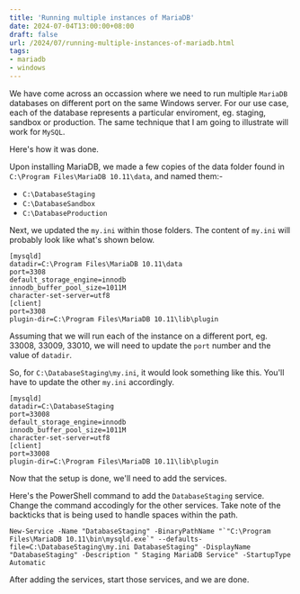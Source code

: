 ```yaml
---
title: 'Running multiple instances of MariaDB'
date: 2024-07-04T13:00:00+08:00
draft: false
url: /2024/07/running-multiple-instances-of-mariadb.html
tags:
- mariadb
- windows
---
```


We have come across an occassion where we need to run multiple `MariaDB` databases on different port on the same Windows server. For our use case, each of the database represents a particular enviroment, eg. staging, sandbox or production. The same technique that I am going to illustrate will work for `MySQL`.

Here's how it was done.

Upon installing MariaDB, we made a few copies of the data folder found in `C:\Program Files\MariaDB 10.11\data`, and named them:-

* `C:\DatabaseStaging`
* `C:\DatabaseSandbox`
* `C:\DatabaseProduction`

Next, we updated the `my.ini` within those folders. The content of `my.ini` will probably look like what's shown below.

```
[mysqld]
datadir=C:\Program Files\MariaDB 10.11\data
port=3308
default_storage_engine=innodb
innodb_buffer_pool_size=1011M
character-set-server=utf8
[client]
port=3308
plugin-dir=C:\Program Files\MariaDB 10.11\lib\plugin
```

Assuming that we will run each of the instance on a different port, eg. 33008, 33009, 33010, we will need to update the `port` number and the value of `datadir`.

So, for `C:\DatabaseStaging\my.ini`, it would look something like this. You'll have to update the other `my.ini` accordingly.

```
[mysqld]
datadir=C:\DatabaseStaging
port=33008
default_storage_engine=innodb
innodb_buffer_pool_size=1011M
character-set-server=utf8
[client]
port=33008
plugin-dir=C:\Program Files\MariaDB 10.11\lib\plugin
```

Now that the setup is done, we'll need to add the services.

Here's the PowerShell command to add the `DatabaseStaging` service. Change the command accodingly for the other services. Take note of the backticks that is being used to handle spaces within the path.

```shell
New-Service -Name "DatabaseStaging" -BinaryPathName "`"C:\Program Files\MariaDB 10.11\bin\mysqld.exe`" --defaults-file=C:\DatabaseStaging\my.ini DatabaseStaging" -DisplayName "DatabaseStaging" -Description " Staging MariaDB Service" -StartupType Automatic
```

After adding the services, start those services, and we are done.
